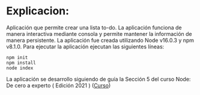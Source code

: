 # Explicacion:

Aplicación que permite crear una lista to-do. La aplicación funciona de manera interactiva mediante consola y permite mantener la información de manera persistente. La aplicación fue creada utilizando Node v16.0.3 y npm v8.1.0. Para ejecutar la aplicación ejecutan las siguientes líneas:

```
npm init
npm install
node index
```

La aplicación se desarrollo siguiendo de guía la Sección 5 del curso Node: De cero a experto ( Edición 2021 ) ([Curso](https://www.udemy.com/course/node-de-cero-a-experto))